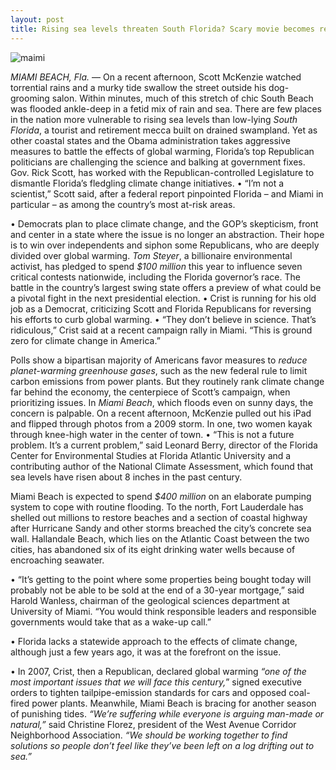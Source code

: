 ```yaml
---
layout: post
title: Rising sea levels threaten South Florida? Scary movie becomes reality.
---
```

![maimi](http://www.pbs.org/newshour/wp-content/uploads/2014/06/495454545-1024x631.jpg)

_MIAMI BEACH, Fla._ — On a recent afternoon, Scott McKenzie watched torrential rains and a murky tide swallow the street outside his dog-grooming salon. Within minutes, much of this stretch of chic South Beach was flooded ankle-deep in a fetid mix of rain and sea.
There are few places in the nation more vulnerable to rising sea levels than low-lying _South Florida_, a tourist and retirement mecca built on drained swampland.
Yet as other coastal states and the Obama administration takes aggressive measures to battle the effects of global warming, Florida’s top Republican politicians are challenging the science and balking at government fixes.
Gov. Rick Scott, has worked with the Republican-controlled Legislature to dismantle Florida’s fledgling climate change initiatives.
•	“I’m not a scientist,” Scott said, after a federal report pinpointed Florida – and Miami in particular – as among the country’s most at-risk areas.

•	Democrats plan to place climate change, and the GOP’s skepticism, front and center in a state where the issue is no longer an abstraction.
Their hope is to win over independents and siphon some Republicans, who are deeply divided over global warming. 
_Tom Steyer_, a billionaire environmental activist, has pledged to spend _$100 million_ this year to influence seven critical contests nationwide, including the Florida governor’s race.
The battle in the country’s largest swing state offers a preview of what could be a pivotal fight in the next presidential election.
•	Crist is running for his old job as a Democrat, criticizing Scott and Florida Republicans for reversing his efforts to curb global warming.
•	“They don’t believe in science. That’s ridiculous,” Crist said at a recent campaign rally in Miami. “This is ground zero for climate change in America.”

Polls show a bipartisan majority of Americans favor measures to _reduce planet-warming greenhouse gases_, such as the new federal rule to limit carbon emissions from power plants. But they routinely rank climate change far behind the economy, the centerpiece of Scott’s campaign, when prioritizing issues.
In _Miami Beach_, which floods even on sunny days, the concern is palpable. On a recent afternoon, McKenzie pulled out his iPad and flipped through photos from a 2009 storm. In one, two women kayak through knee-high water in the center of town.
•	“This is not a future problem. It’s a current problem,” said Leonard Berry, director of the Florida Center for Environmental Studies at Florida Atlantic University and a contributing author of the National Climate Assessment, which found that sea levels have risen about 8 inches in the past century.

Miami Beach is expected to spend _$400 million_ on an elaborate pumping system to cope with routine flooding. 
To the north, Fort Lauderdale has shelled out millions to restore beaches and a section of coastal highway after Hurricane Sandy and other storms breached the city’s concrete sea wall. Hallandale Beach, which lies on the Atlantic Coast between the two cities, has abandoned six of its eight drinking water wells because of encroaching seawater.

•	“It’s getting to the point where some properties being bought today will probably not be able to be sold at the end of a 30-year mortgage,” said Harold Wanless, chairman of the geological sciences department at University of Miami. “You would think responsible leaders and responsible governments would take that as a wake-up call.”

•	Florida lacks a statewide approach to the effects of climate change, although just a few years ago, it was at the forefront on the issue.


•	In 2007, Crist, then a Republican, declared global warming _“one of the most important issues that we will face this century,_” signed executive orders to tighten tailpipe-emission standards for cars and opposed coal-fired power plants.
Meanwhile, Miami Beach is bracing for another season of punishing tides.
_“We’re suffering while everyone is arguing man-made or natural,”_ said Christine Florez, president of the West Avenue Corridor Neighborhood Association. _“We should be working together to find solutions so people don’t feel like they’ve been left on a log drifting out to sea.”_

